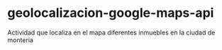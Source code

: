 # geolocalizacion-google-maps-api
Actividad que localiza en el mapa diferentes inmuebles en la ciudad de monteria
